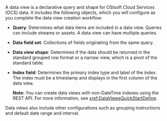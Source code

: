 A data view is a declarative query and shape for OSIsoft Cloud Services (OCS) data. It includes the following objects, which you will configure as you complete the data view creation workflow:

- **Query**: Determines what data items are included in a data view. Queries can include streams or assets. A data view can have multiple queries.

- **Data field set**: Collections of fields originating from the same query.

- **Data view shape**: Determines if the data should be returned in the standard grouped row format or a narrow view, which is a pivot of the standard table.

- **Index field**: Determines the primary index type and label of the index. The index must be a timestamp and displays in the first column of the data view.

	**Note:** You can create data views with non-DateTime indexes using the REST API. For more information, see <xref:DataViewsQuickStartDefine>.

Data views also include other configurations such as grouping instructions and default date range and interval.

